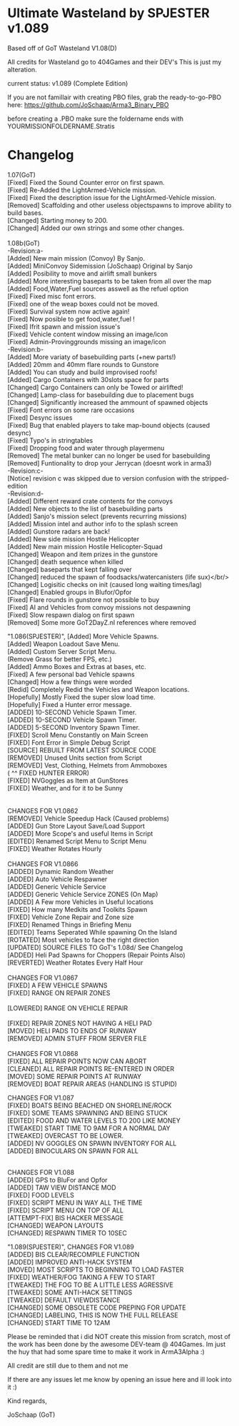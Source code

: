 Ultimate Wasteland by SPJESTER v1.089
==================================
Based off of GoT Wasteland V1.08(D)

All credits for Wasteland go to 404Games and their DEV's
This is just my alteration.

current status: v1.089 (Complete Edition)

If you are not famillair with creating PBO files, grab the ready-to-go-PBO here: 
https://github.com/JoSchaap/Arma3_Binary_PBO

before creating a .PBO make sure the foldername ends with YOURMISSIONFOLDERNAME.Stratis

Changelog
=========
1.07(GoT)<br/>
[Fixed] Fixed the Sound Counter error on first spawn.<br/>
[Fixed] Re-Added the LightArmed-Vehicle mission.<br/>
[Fixed] Fixed the description issue for the LightArmed-Vehicle mission.<br/>
[Removed] Scaffolding and other useless objectspawns to improve ability to build bases.<br/>
[Changed] Starting money to 200.<br/>
[Changed] Added our own strings and some other changes.<br/>
<br/>
1.08b(GoT)<br/>
-Revision:a-<br/>
[Added] New main mission (Convoy) By Sanjo.<br/>
[Added] MiniConvoy Sidemission (JoSchaap) Original by Sanjo<br/>
[Added] Posibility to move and airlift small bunkers<br/>
[Added] More interesting baseparts to be taken from all over the map<br/>
[Added] Food,Water,Fuel sources asswell as the refuel option<br/>
[Fixed] Fixed misc font errors.<br/>
[Fixed] one of the weap boxes could not be moved.<br/>
[Fixed] Survival system now active again!<br/>
[Fixed] Now posible to get food,water,fuel !<br/>
[Fixed] Ifrit spawn and mission issue's<br/>
[Fixed] Vehicle content window missing an image/icon<br/>
[Fixed] Admin-Provinggrounds missing an image/icon<br>
-Revision:b-<br/>
[Added] More variaty of basebuilding parts (+new parts!)<br/>
[Added] 20mm and 40mm flare rounds to Gunstore<br/>
[Added] You can study and build improvised roofs!<br/>
[Added] Cargo Containers with 30slots space for parts<br/>
[Changed] Cargo Containers can only be Towed or airlifted!<br/>
[Changed] Lamp-class for basebuilding due to placement bugs<br/>
[Changed] Significantly increased the ammount of spawned objects<br/>
[Fixed] Font errors on some rare occasions<br/>
[Fixed] Desync issues<br/>
[Fixed] Bug that enabled players to take map-bound objects (caused desync)<br/>
[Fixed] Typo's in stringtables<br/>
[Fixed] Dropping food and water through playermenu<br/>
[Removed] The metal bunker can no longer be used for basebuilding<br/>
[Removed] Funtionality to drop your Jerrycan (doesnt work in arma3)<br/>
-Revision:c-<br/>
[Notice] revision c was skipped due to version confusion with the stripped-edition<br/>
-Revision:d-<br/>
[Added] Different reward crate contents for the convoys<br/>
[Added] New objects to the list of basebuilding parts<br/>
[Added] Sanjo's mission select (prevents recurring missions)<br/>
[Added] Mission intel and author info to the splash screen<br/>
[Added] Gunstore radars are back!<br/>
[Added] New side mission Hostile Helicopter<br/>
[Added] New main mission Hostile Helicopter-Squad<br/>
[Changed] Weapon and item prizes in the gunstore<br/>
[Changed] death sequence when killed<br/>
[Changed] baseparts that kept falling over<br/>
[Changed] reduced the spawn of foodsacks/watercanisters (life sux)</br/>
[Changed] Logisitic checks on init (caused long waiting times/lag)<br/>
[Changed] Enabled groups in Blufor/Opfor <br/>
[Fixed] Flare rounds in gunstore not possible to buy<br/>
[Fixed] AI and Vehicles from convoy missions not despawning<br/>
[Fixed] Slow respawn dialog on first spawn<br/>
[Removed] Some more GoT2DayZ.nl references where removed<br/>

"1.086(SPJESTER)",
[Added] More Vehicle Spawns.<br/>
[Added] Weapon Loadout Save Menu.<br/>
[Added] Custom Server Script Menu.<br/>
(Remove Grass for better FPS, etc.)<br/>
[Added] Ammo Boxes and Extras at bases, etc.<br/>
[Fixed] A few personal bad Vehicle spawns<br/>
[Changed] How a few things were worded<br/>
[Redid] Completely Redid the Vehicles and Weapon locations.<br/>
[Hopefully] Mostly Fixed the super slow load time.<br/>
[Hopefully] Fixed a Hunter error message.<br/>
[ADDED] 10-SECOND Vehicle Spawn Timer.<br/>
[ADDED] 10-SECOND Vehicle Spawn Timer.<br/>
[ADDED] 5-SECOND Inventory Spawn Timer.<br/>
[FIXED] Scroll Menu Constantly on Main Screen<br/>
[FIXED] Font Error in Simple Debug Script<br/>
[SOURCE] REBUILT FROM LATEST SOURCE CODE<br/>
[REMOVED] Unused Units section from Script<br/>
[REMOVED] Vest, Clothing, Helmets from Ammoboxes<br/>
( ^^ FIXED HUNTER ERROR)<br/>
[FIXED] NVGoggles as Item at GunStores<br/>
[FIXED] Weather, and for it to be Sunny<br/>
<br/>
<br/>
CHANGES FOR V1.0862<br/>
[REMOVED] Vehicle Speedup Hack (Caused problems)<br/>
[ADDED] Gun Store Layout Save/Load Support<br/>
[ADDED] More Scope's and useful Items in Script<br/>
[EDITED] Renamed Script Menu to Script Menu<br/>
[FIXED] Weather Rotates Hourly<br/>
<br/>
CHANGES FOR V1.0866<br/>
[ADDED] Dynamic Random Weather<br/>
[ADDED] Auto Vehicle Respawner<br/>
[ADDED] Generic Vehicle Service<br/>
[ADDED] Generic Vehicle Service ZONES (On Map)<br/>
[ADDED] A Few more Vehicles in Useful locations<br/>
[FIXED] How many Medkits and Toolkits Spawn<br/>
[FIXED] Vehicle Zone Repair and Zone size<br/>
[FIXED] Renamed Things in Briefing Menu<br/>
[EDITED] Teams Seperated While spawning On the Island<br/>
[ROTATED] Most vehicles to face the right direction<br/>
[UPDATED] SOURCE FILES TO GoT's 1.08d/ See Changelog<br/>
[ADDED] Heli Pad Spawns for Choppers (Repair Points Also)<br/>
[REVERTED] Weather Rotates Every Half Hour<br/>	
<br/>
CHANGES FOR V1.0867<br/>
[FIXED] A FEW VEHICLE SPAWNS<br/>
[FIXED] RANGE ON REPAIR ZONES<br/>	
[LOWERED] RANGE ON VEHICLE REPAIR<br/>	
[FIXED] REPAIR ZONES NOT HAVING A HELI PAD<br/>	
[MOVED] HELI PADS TO ENDS OF RUNWAY<br/>
[REMOVED] ADMIN STUFF FROM SERVER FILE<br/>
<br/>
CHANGES FOR V1.0868<br/>
[FIXED] ALL REPAIR POINTS NOW CAN ABORT<br/>
[CLEANED] ALL REPAIR POINTS RE-ENTERED IN ORDER<br/>
[MOVED] SOME REPAIR POINTS AT RUNWAY<br/>
[REMOVED] BOAT REPAIR AREAS (HANDLING IS STUPID)<br/>


CHANGES FOR V1.087<br/>
[FIXED] BOATS BEING BEACHED ON SHORELINE/ROCK<br/>
[FIXED] SOME TEAMS SPAWNING AND BEING STUCK<br/>
[EDITED] FOOD AND WATER LEVELS TO 200 LIKE MONEY<br/>
[TWEAKED] START TIME TO 9AM FOR A NORMAL DAY<br/>
[TWEAKED] OVERCAST TO BE LOWER.<br/>
[ADDED] NV GOGGLES ON SPAWN INVENTORY FOR ALL<br/>
[ADDED] BINOCULARS ON SPAWN FOR ALL<br/>
<br/>

CHANGES FOR V1.088<br/>
[ADDED] GPS to BluFor and Opfor<br/>
[ADDED] TAW VIEW DISTANCE MOD<br/>
[FIXED] FOOD LEVELS<br/>
[FIXED] SCRIPT MENU IN WAY ALL THE TIME<br/>
[FIXED] SCRIPT MENU ON TOP OF ALL<br/>
[ATTEMPT-FIX] BIS HACKER MESSAGE<br/>
[CHANGED] WEAPON LAYOUTS<br/>
[CHANGED] RESPAWN TIMER TO 10SEC<br/>

"1.089(SPJESTER)",
CHANGES FOR V1.089<br/>
[ADDED] BIS CLEAR/RECOMPILE FUNCTION<br/>
[ADDED] IMPROVED ANTI-HACK SYSTEM<br/>
[MOVED] MOST SCRIPTS TO BEGINNING TO LOAD FASTER<br/>
[FIXED] WEATHER/FOG TAKING A FEW TO START<br/>
[TWEAKED] THE FOG TO BE A LITTLE LESS AGRESSIVE<br/>
[TWEAKED] SOME ANTI-HACK SETTINGS<br/>
[TWEAKED] DEFAULT VIEWDISTANCE<br/>
[CHANGED] SOME OBSOLETE CODE PREPING FOR UPDATE<br/>
[CHANGED] LABELING, THIS IS NOW THE FULL RELEASE<br/>
[CHANGED] START TIME TO 12AM<br/>



Please be reminded that i did NOT create this mission from scratch, most of the work has been done by the awesome DEV-team @ 404Games. Im just the huy that had some spare time to make it work in ArmA3Alpha :)

All credit are still due to them and not me


If there are any issues let me know by opening an issue here and ill look into it :)


Kind regards,

JoSchaap (GoT) 
